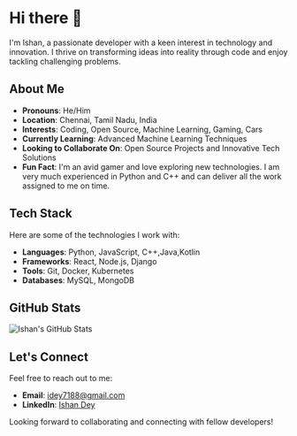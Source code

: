 # Hi there 👋

I'm Ishan, a passionate developer with a keen interest in technology and innovation. I thrive on transforming ideas into reality through code and enjoy tackling challenging problems.

## About Me

- **Pronouns**: He/Him
- **Location**: Chennai, Tamil Nadu, India
- **Interests**: Coding, Open Source, Machine Learning, Gaming, Cars
- **Currently Learning**: Advanced Machine Learning Techniques
- **Looking to Collaborate On**: Open Source Projects and Innovative Tech Solutions
- **Fun Fact**: I'm an avid gamer and love exploring new technologies. I am very much experienced in Python and C++ and can deliver all the work assigned to me on time.

## Tech Stack

Here are some of the technologies I work with:

- **Languages**: Python, JavaScript, C++,Java,Kotlin
- **Frameworks**: React, Node.js, Django
- **Tools**: Git, Docker, Kubernetes
- **Databases**: MySQL, MongoDB

## GitHub Stats

![Ishan's GitHub Stats](https://github-readme-stats.vercel.app/api?username=IshanDey007&show_icons=true&theme=radical)

## Let's Connect

Feel free to reach out to me:

- **Email**: [idey7188@gmail.com](mailto:idey7188@gmail.com)
- **LinkedIn**: [Ishan Dey](https://www.linkedin.com/in/ishan-dey-038a9b24a)

Looking forward to collaborating and connecting with fellow developers!
